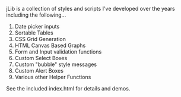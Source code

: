 jLib is a collection of styles and scripts I've developed over the years including the following...

1. Date picker inputs
2. Sortable Tables
3. CSS Grid Generation
4. HTML Canvas Based Graphs
5. Form and Input validation functions
6. Custom Select Boxes
7. Custom "bubble" style messages
8. Custom Alert Boxes
9. Various other Helper Functions

See the included index.html for details and demos.
